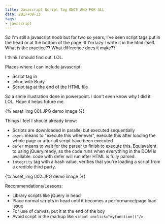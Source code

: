 ```yaml
---
title: Javascript Script Tag ONCE AND FOR ALL
date: 2017-09-13
tags:
- javascript
---
```


So I'm still a javascript noob but for two so years<!-- excerpt -->, I've seen script tags put in the head or at the bottom of the page. If I'm lazy I write it in the html itself. What is the practice?? What difference does it make?? 

I think I should find out. LOL.

Places where I can include javascript:
- Script tag in <head>
- Inline with Body
- Script tag at the end of the HTML file

So a simle illustration done in powerpoint. I don't even know why I did it LOL. Hope it helps future me. 

{% asset_img 001.JPG demo image %}

Things I feel I should already know:
- Scripts are downloaded in parallel but executed sequentially
- `async` means to "execute this whenever", execute this after loading the whole page or after all script have been executed
- `defer` means to wait for the parser to finish to execute this. Equiavalent to using jQuery.ready, so the code runs when everything in the DOM is available. code with defer will run after HTML is fully parsed.
- `integrity` tag with a hash value, verifies that you're loading a script from a credible third party.

{% asset_img 002.JPG demo image %}

Recommendations/Lessons:
- Library scripts like jQuery in head
- Place normal scripts in head until it becomes a performance/page load issue 
- For use of canvas, put it at the end of the boy
- Avoid script in the markup like `<input onclick="myfunction()"/>`